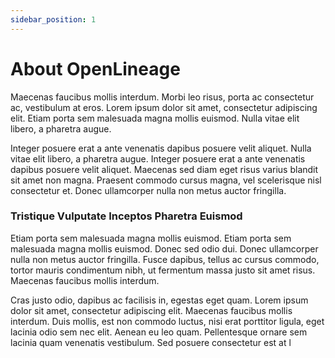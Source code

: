 ```yaml
---
sidebar_position: 1
---
```


# About OpenLineage

Maecenas faucibus mollis interdum. Morbi leo risus, porta ac consectetur ac, vestibulum at eros. Lorem ipsum dolor sit amet, consectetur adipiscing elit. Etiam porta sem malesuada magna mollis euismod. Nulla vitae elit libero, a pharetra augue.

Integer posuere erat a ante venenatis dapibus posuere velit aliquet. Nulla vitae elit libero, a pharetra augue. Integer posuere erat a ante venenatis dapibus posuere velit aliquet. Maecenas sed diam eget risus varius blandit sit amet non magna. Praesent commodo cursus magna, vel scelerisque nisl consectetur et. Donec ullamcorper nulla non metus auctor fringilla.

### Tristique Vulputate Inceptos Pharetra Euismod

Etiam porta sem malesuada magna mollis euismod. Etiam porta sem malesuada magna mollis euismod. Donec sed odio dui. Donec ullamcorper nulla non metus auctor fringilla. Fusce dapibus, tellus ac cursus commodo, tortor mauris condimentum nibh, ut fermentum massa justo sit amet risus. Maecenas faucibus mollis interdum.

Cras justo odio, dapibus ac facilisis in, egestas eget quam. Lorem ipsum dolor sit amet, consectetur adipiscing elit. Maecenas faucibus mollis interdum. Duis mollis, est non commodo luctus, nisi erat porttitor ligula, eget lacinia odio sem nec elit. Aenean eu leo quam. Pellentesque ornare sem lacinia quam venenatis vestibulum. Sed posuere consectetur est at l

